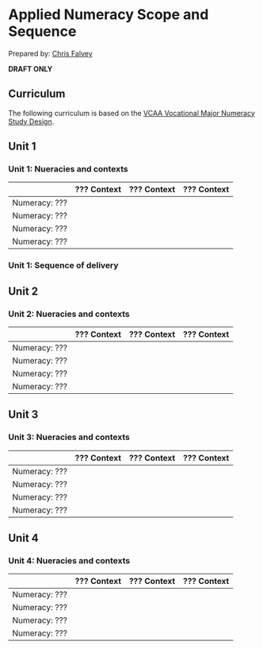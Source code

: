# Applied Numeracy Scope and Sequence

Prepared by: [Chris Falvey](https://chrisfalvey.github.io)

**DRAFT ONLY**

## Curriculum

The following curriculum is based on the [VCAA Vocational Major Numeracy Study Design](https://www.vcaa.vic.edu.au/curriculum/vce/vce-study-designs/VCEVMNumeracy/Pages/Index.aspx).

## Unit 1

### Unit 1: Nueracies and contexts

|               | ??? Context | ??? Context | ??? Context |
|---------------|-------------|-------------|-------------|
| Numeracy: ??? |             |             |             |
| Numeracy: ??? |             |             |             |
| Numeracy: ??? |             |             |             |
| Numeracy: ??? |             |             |             |

### Unit 1: Sequence of delivery

## Unit 2

### Unit 2: Nueracies and contexts

|               | ??? Context | ??? Context | ??? Context |
|---------------|-------------|-------------|-------------|
| Numeracy: ??? |             |             |             |
| Numeracy: ??? |             |             |             |
| Numeracy: ??? |             |             |             |
| Numeracy: ??? |             |             |             |


## Unit 3

### Unit 3: Nueracies and contexts

|               | ??? Context | ??? Context | ??? Context |
|---------------|-------------|-------------|-------------|
| Numeracy: ??? |             |             |             |
| Numeracy: ??? |             |             |             |
| Numeracy: ??? |             |             |             |
| Numeracy: ??? |             |             |             |


## Unit 4

### Unit 4: Nueracies and contexts

|               | ??? Context | ??? Context | ??? Context |
|---------------|-------------|-------------|-------------|
| Numeracy: ??? |             |             |             |
| Numeracy: ??? |             |             |             |
| Numeracy: ??? |             |             |             |
| Numeracy: ??? |             |             |             |
